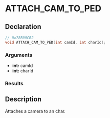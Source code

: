 # ATTACH_CAM_TO_PED

## Declaration
```cpp
// 0x78B00CB2
void ATTACH_CAM_TO_PED(int camId, int charId);
```

### Arguments
- **int:** camId
- **int:** charId

### Results

## Description
Attaches a camera to an char.